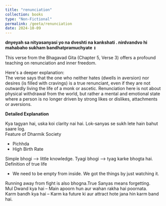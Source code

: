 ```yaml
---
title: "renunciation"
collection: books
type: "Non-Fictional"
permalink: /geeta/renunciation
date: 2024-10-09
---
```


**dnyeyah sa nityasanyasi yo na dveshti na kankshati .
nirdvandvo hi mahabaho sukham bandhatpramuchyate ॥**


This verse from the Bhagavad Gita (Chapter 5, Verse 3) offers a profound teaching on renunciation and inner freedom.     

Here's a deeper explanation:      
The verse says that the one who neither hates (dwells in aversion) nor desires (is filled with cravings) is a true renunciant, even if they are not outwardly living the life of a monk or ascetic. Renunciation here is not about physical withdrawal from the world, but rather a mental and emotional state where a person is no longer driven by strong likes or dislikes, attachments or aversions.

**Detailed Explanation**

Kya tagyan hai, uska koi clarity nai hai. Lok-sanyas se sukh lete hain bahut saare log.  
Feature of Dharmik Society 
- Pichhda 
- High Birth Rate 

Simple bhogi --> little knowledge. Tyagi bhogi --> tyag karke bhogta hai.  
Definition of true life 
- We need to be empty from inside. We got the things by just watching it. 

Running away from fight is also bhogna.True Sanyas means forgetting.  
Mul Dwand kya hai – Main apoorn hun aur wahan rakha hai poornata.  
Karm bandh kya hai – Karm ka future ki aur attract hote jana hin karm band hai. 
